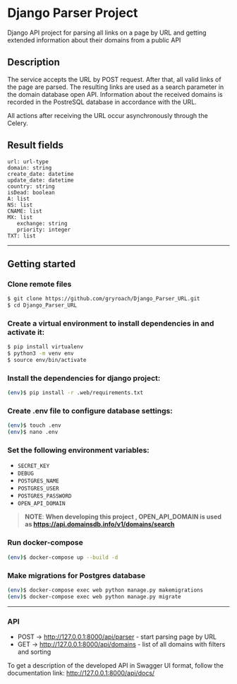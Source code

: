 # Django Parser Project

Django API project for parsing all links on a page by URL and getting extended information about their domains from a public API


## Description

The service accepts the URL by POST request. 
After that, all valid links of the page are parsed. 
The resulting links are used as a search parameter in the domain database open API. 
Information about the received domains is recorded in the PostreSQL database in accordance with the URL. 

All actions after receiving the URL occur asynchronously through the Celery.

## Result fields
    url: url-type
    domain: string
    create_date: datetime
    update_date: datetime
    country: string
    isDead: boolean 
    A: list 
    NS: list
    CNAME: list
    MX: list
       exchange: string
       priority: integer
    TXT: list 

***
## Getting started

### Clone remote files

```sh
$ git clone https://github.com/gryroach/Django_Parser_URL.git
$ cd Django_Parser_URL
```
### Create a virtual environment to install dependencies in and activate it:
```sh
$ pip install virtualenv
$ python3 -m venv env
$ source env/bin/activate
```
### Install the dependencies for django project:
```sh
(env)$ pip install -r .web/requirements.txt
```
### Create .env file to configure database settings:
```sh
(env)$ touch .env
(env)$ nano .env
```
### Set the following environment variables:
- ```SECRET_KEY```
- ```DEBUG```
- ```POSTGRES_NAME```
- ```POSTGRES_USER```
- ```POSTGRES_PASSWORD```
- ```OPEN_API_DOMAIN```

> **NOTE**: **When developing this project , OPEN_API_DOMAIN is used as https://api.domainsdb.info/v1/domains/search**

### Run docker-compose
```sh
(env)$ docker-compose up --build -d
```
### Make migrations for Postgres database
```sh
(env)$ docker-compose exec web python manage.py makemigrations
(env)$ docker-compose exec web python manage.py migrate
```
***

### API
- POST -> http://127.0.0.1:8000/api/parser - start parsing page by URL
- GET -> http://127.0.0.1:8000/api/domains - list of all domains with filters and sorting

To get a description of the developed API in Swagger UI format, follow the documentation link:
http://127.0.0.1:8000/api/docs/
